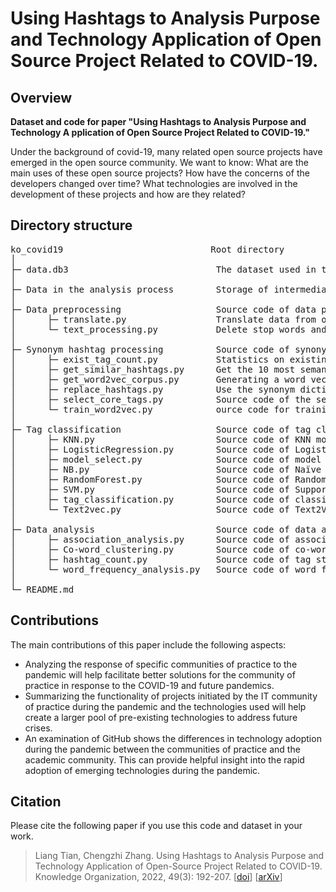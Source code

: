 # Using Hashtags to Analysis Purpose and Technology Application of Open Source Project Related to COVID-19.
## Overview
<b>Dataset and code for paper "Using Hashtags to Analysis Purpose and Technology A
pplication of Open Source Project Related to COVID-19."</b>

Under the background of covid-19, many related open source projects have 
emerged in the open source community. We want to know: What are the main 
uses of these open source projects? How have the concerns of the developers 
changed over time? What technologies are involved in the development of these 
projects and how are they related?

## Directory structure
<pre>ko_covid19                            Root directory  
│  
├─ data.db3                            The dataset used in this study is stored in a SQLite database
│
├─ Data in the analysis process        Storage of intermediate data
│
├─ Data preprocessing                  Source code of data preprocessing 
│      ├─ translate.py                 Translate data from other languages into English
│      └─ text_processing.py           Delete stop words and other special characters
│
├─ Synonym hashtag processing          Source code of synonym hashtag processing
│      ├─ exist_tag_count.py           Statistics on existing tags
│      ├─ get_similar_hashtags.py      Get the 10 most semantically similar topic tags
│      ├─ get_word2vec_corpus.py       Generating a word vector training corpus
│      ├─ replace_hashtags.py          Use the synonym dictionary to replace the synonym
│      ├─ select_core_tags.py          Source code of the selection of core topic tags
│      └─ train_word2vec.py            ource code for training Word2Vec model
│
├─ Tag classification                  Source code of tag classification 
│      ├─ KNN.py                       Source code of KNN model
│      ├─ LogisticRegression.py        Source code of Logistic Regression (LR) model
│      ├─ model_select.py              Source code of model testing
│      ├─ NB.py                        Source code of Naïve Bayes (NB) model
│      ├─ RandomForest.py              Source code of Random Forest (RF) model
│      ├─ SVM.py                       Source code of Support Vector Machine (SVM) model
│      ├─ tag_classification.py        Source code of classification
│      └─ Text2vec.py                  Source code of Text2Vec model
│ 
├─ Data analysis                       Source code of data analysis 
│      ├─ association_analysis.py      Source code of association analysis 
│      ├─ Co-word_clustering.py        Source code of co-word clustering
│      ├─ hashtag_count.py             Source code of tag statistics of tag extraction results
│      └─ word_frequency_analysis.py   Source code of word frequency analysis
│      
└─ README.md
</pre>
## Contributions
The main contributions of this paper include the following aspects:
* Analyzing the response of specific communities of practice to the pandemic will help facilitate better solutions for the community of practice in response to the COVID-19 and future pandemics. 
* Summarizing the functionality of projects initiated by the IT community of practice during the pandemic and the technologies used will help create a larger pool of pre-existing technologies to address future crises. 
* An examination of GitHub shows the differences in technology adoption during the pandemic between the communities of practice and the academic community. This can provide helpful insight into the rapid adoption of emerging technologies during the pandemic.
## Citation
Please cite the following paper if you use this code and dataset in your work.
>Liang Tian, Chengzhi Zhang. Using Hashtags to Analysis Purpose and Technology Application of Open-Source Project Related to COVID-19. Knowledge Organization, 2022, 49(3): 192-207. [[doi](https://doi.org/10.5771/0943-7444-2022-3-192)]  [[arXiv](http://arxiv.org/abs/2207.06219)]
